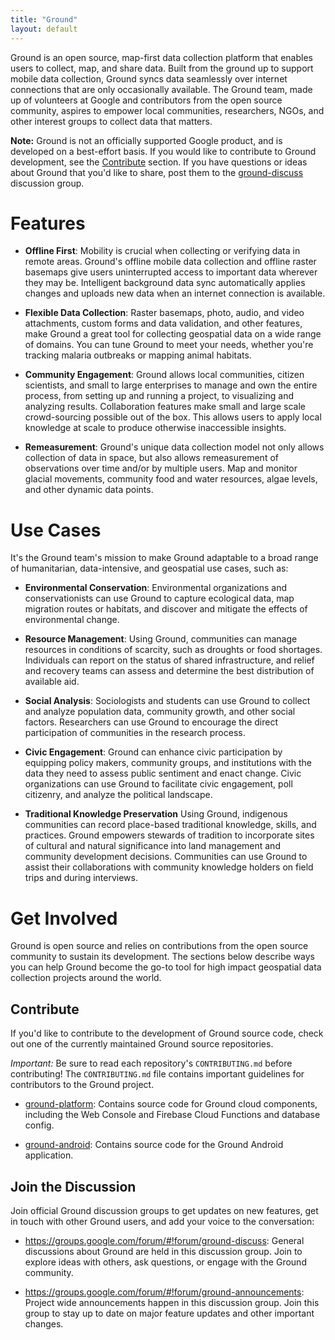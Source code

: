 ```yaml
---
title: "Ground"
layout: default
---
```


Ground is an open source, map-first data collection platform that enables users
to collect, map, and share data. Built from the ground up to support mobile data
collection, Ground syncs data seamlessly over internet connections that are only
occasionally available. The Ground team, made up of volunteers at Google and
contributors from the open source community, aspires to empower local
communities, researchers, NGOs, and other interest groups to collect data that
matters.

**Note:** Ground is not an officially supported Google product, and is developed
on a best-effort basis. If you would like to contribute to Ground development,
see the [Contribute](#contribute) section. If you have questions or ideas about
Ground that you'd like to share, post them to the
[ground-discuss](https://groups.google.com/forum/#!forum/ground-discuss)
discussion group.

<!--Partner Reel-->

# Features

*   **Offline First**: Mobility is crucial when collecting or verifying data in
    remote areas. Ground's offline mobile data collection and offline raster
    basemaps give users uninterrupted access to important data wherever they may
    be. Intelligent background data sync automatically applies changes and
    uploads new data when an internet connection is available.

*   **Flexible Data Collection**: Raster basemaps, photo, audio, and video
    attachments, custom forms and data validation, and other features, make
    Ground a great tool for collecting geospatial data on a wide range of
    domains. You can tune Ground to meet your needs, whether you're tracking
    malaria outbreaks or mapping animal habitats.

*   **Community Engagement**: Ground allows local communities, citizen
    scientists, and small to large enterprises to manage and own the entire
    process, from setting up and running a project, to visualizing and analyzing
    results. Collaboration features make small and large scale crowd-sourcing
    possible out of the box. This allows users to apply local knowledge at scale
    to produce otherwise inaccessible insights.

*   **Remeasurement**: Ground's unique data collection model not only allows
    collection of data in space, but also allows remeasurement of observations
    over time and/or by multiple users. Map and monitor glacial movements,
    community food and water resources, algae levels, and other dynamic data
    points.

# Use Cases

It's the Ground team's mission to make Ground adaptable to a broad range of
humanitarian, data-intensive, and geospatial use cases, such as:

*   **Environmental Conservation**: Environmental organizations and
    conservationists can use Ground to capture ecological data, map migration
    routes or habitats, and discover and mitigate the effects of environmental
    change.

*   **Resource Management**: Using Ground, communities can manage resources in
    conditions of scarcity, such as droughts or food shortages. Individuals can
    report on the status of shared infrastructure, and relief and recovery teams
    can assess and determine the best distribution of available aid.

*   **Social Analysis**: Sociologists and students can use Ground to collect and
    analyze population data, community growth, and other social factors.
    Researchers can use Ground to encourage the direct participation of
    communities in the research process.

*   **Civic Engagement**: Ground can enhance civic participation by equipping
    policy makers, community groups, and institutions with the data they need to
    assess public sentiment and enact change. Civic organizations can use Ground
    to facilitate civic engagement, poll citizenry, and analyze the political
    landscape.

*   **Traditional Knowledge Preservation** Using Ground, indigenous communities
    can record place-based traditional knowledge, skills, and practices. Ground
    empowers stewards of tradition to incorporate sites of cultural and natural
    significance into land management and community development decisions.
    Communities can use Ground to assist their collaborations with community
    knowledge holders on field trips and during interviews.

# Get Involved

Ground is open source and relies on contributions from the open source community
to sustain its development. The sections below describe ways you can help Ground
become the go-to tool for high impact geospatial data collection projects around
the world.

## Contribute

If you'd like to contribute to the development of Ground source code, check out
one of the currently maintained Ground source repositories.  

*Important:* Be sure to read each repository's `CONTRIBUTING.md` before
contributing! The `CONTRIBUTING.md` file contains important guidelines for
contributors to the Ground project.

*   [ground-platform](https://github.com/google/ground-platform): Contains
    source code for Ground cloud components, including the Web Console and
    Firebase Cloud Functions and database config.

*   [ground-android](https://github.com/google/ground-android): Contains source
    code for the Ground Android application.

## Join the Discussion

Join official Ground discussion groups to get updates on new features, get in
touch with other Ground users, and add your voice to the conversation:

*   <https://groups.google.com/forum/#!forum/ground-discuss>: General
    discussions about Ground are held in this discussion group. Join to explore
    ideas with others, ask questions, or engage with the Ground community.

*   <https://groups.google.com/forum/#!forum/ground-announcements>: Project wide
    announcements happen in this discussion group. Join this group to stay up to
    date on major feature updates and other important changes.
